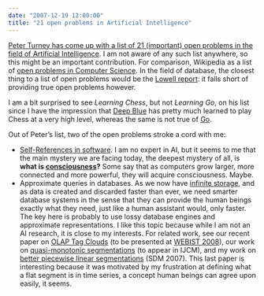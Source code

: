```yaml
---
date: "2007-12-19 12:00:00"
title: "21 open problems in Artificial Intelligence"
---
```




[Peter Turney has come up with a list of 21 (important) open problems in the field of Artificial Intelligence](https://blog.apperceptual.com/science-and-scientists/open-problems). I am not aware of any such list anywhere, so this might be an important contribution. For comparison, Wikipedia as a list of [open problems in Computer Science](https://en.wikipedia.org/wiki/List_of_open_problems_in_computer_science). In the field of database, the closest thing to a list of open problems would be the [Lowell report](http://abiteboul.com/pub/LowellDatabaseResearchSelfAssessment.pdf): it falls short of providing true open problems however.

I am a bit surprised to see <em>Learning Chess</em>, but not <em>Learning Go</em>, on his list since I have the impression that [Deep Blue](https://en.wikipedia.org/wiki/IBM_Deep_Blue) has pretty much learned to play Chess at a very high level, whereas the same is not true of [Go](https://en.wikipedia.org/wiki/Go_%28board_game%29).

Out of Peter&rsquo;s list, two of the open problems stroke a cord with me:

- [Self-References in software](https://en.wikipedia.org/wiki/Self-modifying_code). I am no expert in AI, but it seems to me that the main mystery we are facing today, the deepest mystery of all, is __what is [consciousness](https://en.wikipedia.org/wiki/Consciousness)?__ Some say that as computers grow larger, more connected and more powerful, they will acquire consciousness. Maybe.
- Approximate queries in databases. As we now have [infinite storage](/lemire/blog/2006/10/26/what-is-infinite-storage/), and as data is created and discarded faster than ever, we need smarter database systems in the sense that they can provide the human beings exactly what they need, just like a human assistant would, only faster. The key here is probably to use lossy database engines and approximate representations. I like this topic because while I am not an AI research, it is close to my interests. For related work, see our recent paper on [OLAP Tag Clouds](http://arxiv.org/abs/0710.2156) (to be presented at [WEBIST 2008](http://www.webist.org/)), our work on [quasi-monotonic segmentations](http://arxiv.org/abs/0709.1166) (to appear in IJCM), and my work on [better piecewise linear segmentations](http://arxiv.org/abs/cs.DB/0605103) (SDM 2007). This last paper is interesting because it was motivated by my frustration at defining what a flat segment is in time series, a concept human beings can agree upon easily, it seems.



